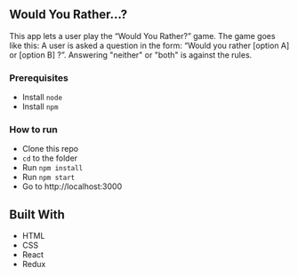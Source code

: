 ## Would You Rather...?

This app lets a user play the “Would You Rather?” game. The game goes like this: A user is asked a question in the form: “Would you rather [option A] or [option B] ?”. Answering "neither" or "both" is against the rules.

### Prerequisites

- Install `node`
- Install `npm`

### How to run

- Clone this repo
- `cd` to the folder
- Run `npm install`
- Run `npm start`
- Go to http://localhost:3000

## Built With

- HTML
- CSS
- React
- Redux
